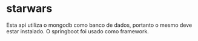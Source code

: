 # starwars

Esta api utiliza o mongodb como banco de dados, portanto o mesmo deve estar instalado.
O springboot foi usado como framework.
